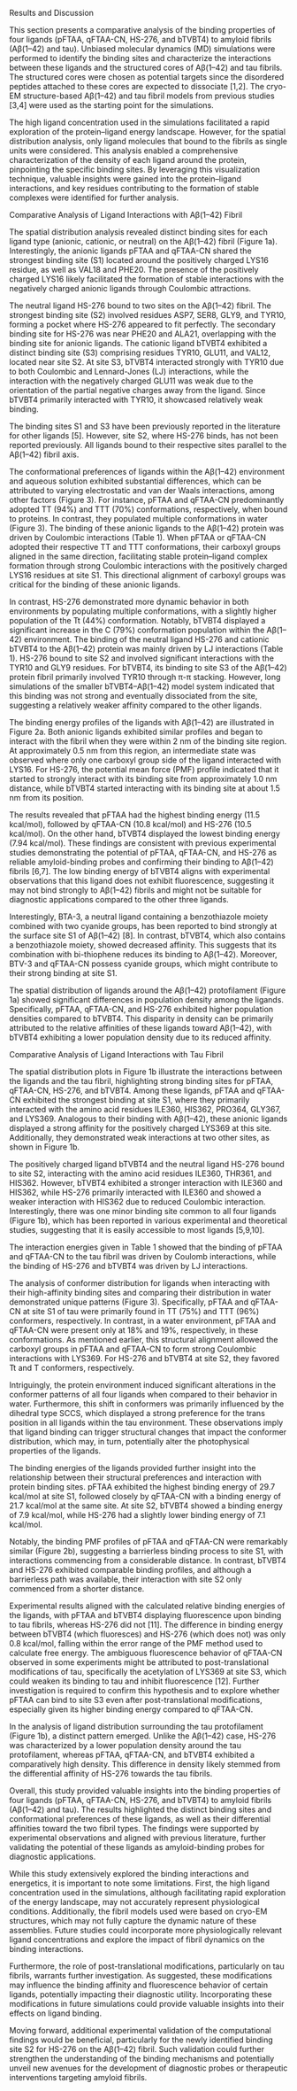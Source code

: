 
Results and Discussion

This section presents a comparative analysis of the binding properties of four ligands (pFTAA, qFTAA-CN, HS-276, and bTVBT4) to amyloid fibrils (Aβ(1–42) and tau). Unbiased molecular dynamics (MD) simulations were performed to identify the binding sites and characterize the interactions between these ligands and the structured cores of Aβ(1–42) and tau fibrils. The structured cores were chosen as potential targets since the disordered peptides attached to these cores are expected to dissociate [1,2]. The cryo-EM structure-based Aβ(1–42) and tau fibril models from previous studies [3,4] were used as the starting point for the simulations.

The high ligand concentration used in the simulations facilitated a rapid exploration of the protein–ligand energy landscape. However, for the spatial distribution analysis, only ligand molecules that bound to the fibrils as single units were considered. This analysis enabled a comprehensive characterization of the density of each ligand around the protein, pinpointing the specific binding sites. By leveraging this visualization technique, valuable insights were gained into the protein–ligand interactions, and key residues contributing to the formation of stable complexes were identified for further analysis.

Comparative Analysis of Ligand Interactions with Aβ(1–42) Fibril

The spatial distribution analysis revealed distinct binding sites for each ligand type (anionic, cationic, or neutral) on the Aβ(1–42) fibril (Figure 1a). Interestingly, the anionic ligands pFTAA and qFTAA-CN shared the strongest binding site (S1) located around the positively charged LYS16 residue, as well as VAL18 and PHE20. The presence of the positively charged LYS16 likely facilitated the formation of stable interactions with the negatively charged anionic ligands through Coulombic attractions.











The neutral ligand HS-276 bound to two sites on the Aβ(1–42) fibril. The strongest binding site (S2) involved residues ASP7, SER8, GLY9, and TYR10, forming a pocket where HS-276 appeared to fit perfectly. The secondary binding site for HS-276 was near PHE20 and ALA21, overlapping with the binding site for anionic ligands. The cationic ligand bTVBT4 exhibited a distinct binding site (S3) comprising residues TYR10, GLU11, and VAL12, located near site S2. At site S3, bTVBT4 interacted strongly with TYR10 due to both Coulombic and Lennard-Jones (LJ) interactions, while the interaction with the negatively charged GLU11 was weak due to the orientation of the partial negative charges away from the ligand. Since bTVBT4 primarily interacted with TYR10, it showcased relatively weak binding.


The binding sites S1 and S3 have been previously reported in the literature for other ligands [5]. However, site S2, where HS-276 binds, has not been reported previously. All ligands bound to their respective sites parallel to the Aβ(1–42) fibril axis.

The conformational preferences of ligands within the Aβ(1–42) environment and aqueous solution exhibited substantial differences, which can be attributed to varying electrostatic and van der Waals interactions, among other factors (Figure 3). For instance, pFTAA and qFTAA-CN predominantly adopted TT (94%) and TTT (70%) conformations, respectively, when bound to proteins. In contrast, they populated multiple conformations in water (Figure 3). The binding of these anionic ligands to the Aβ(1–42) protein was driven by Coulombic interactions (Table 1). When pFTAA or qFTAA-CN adopted their respective TT and TTT conformations, their carboxyl groups aligned in the same direction, facilitating stable protein–ligand complex formation through strong Coulombic interactions with the positively charged LYS16 residues at site S1. This directional alignment of carboxyl groups was critical for the binding of these anionic ligands.

In contrast, HS-276 demonstrated more dynamic behavior in both environments by populating multiple conformations, with a slightly higher population of the Tt (44%) conformation. Notably, bTVBT4 displayed a significant increase in the C (79%) conformation population within the Aβ(1–42) environment. The binding of the neutral ligand HS-276 and cationic bTVBT4 to the Aβ(1–42) protein was mainly driven by LJ interactions (Table 1). HS-276 bound to site S2 and involved significant interactions with the TYR10 and GLY9 residues. For bTVBT4, its binding to site S3 of the Aβ(1–42) protein fibril primarily involved TYR10 through π-π stacking. However, long simulations of the smaller bTVBT4–Aβ(1–42) model system indicated that this binding was not strong and eventually dissociated from the site, suggesting a relatively weaker affinity compared to the other ligands.

The binding energy profiles of the ligands with Aβ(1–42) are illustrated in Figure 2a. Both anionic ligands exhibited similar profiles and began to interact with the fibril when they were within 2 nm of the binding site region. At approximately 0.5 nm from this region, an intermediate state was observed where only one carboxyl group side of the ligand interacted with LYS16. For HS-276, the potential mean force (PMF) profile indicated that it started to strongly interact with its binding site from approximately 1.0 nm distance, while bTVBT4 started interacting with its binding site at about 1.5 nm from its position.

The results revealed that pFTAA had the highest binding energy (11.5 kcal/mol), followed by qFTAA-CN (10.8 kcal/mol) and HS-276 (10.5 kcal/mol). On the other hand, bTVBT4 displayed the lowest binding energy (7.94 kcal/mol). These findings are consistent with previous experimental studies demonstrating the potential of pFTAA, qFTAA-CN, and HS-276 as reliable amyloid-binding probes and confirming their binding to Aβ(1–42) fibrils [6,7]. The low binding energy of bTVBT4 aligns with experimental observations that this ligand does not exhibit fluorescence, suggesting it may not bind strongly to Aβ(1–42) fibrils and might not be suitable for diagnostic applications compared to the other three ligands.

Interestingly, BTA-3, a neutral ligand containing a benzothiazole moiety combined with two cyanide groups, has been reported to bind strongly at the surface site S1 of Aβ(1–42) [8]. In contrast, bTVBT4, which also contains a benzothiazole moiety, showed decreased affinity. This suggests that its combination with bi-thiophene reduces its binding to Aβ(1–42). Moreover, BTV-3 and qFTAA-CN possess cyanide groups, which might contribute to their strong binding at site S1.

The spatial distribution of ligands around the Aβ(1–42) protofilament (Figure 1a) showed significant differences in population density among the ligands. Specifically, pFTAA, qFTAA-CN, and HS-276 exhibited higher population densities compared to bTVBT4. This disparity in density can be primarily attributed to the relative affinities of these ligands toward Aβ(1–42), with bTVBT4 exhibiting a lower population density due to its reduced affinity.

Comparative Analysis of Ligand Interactions with Tau Fibril

The spatial distribution plots in Figure 1b illustrate the interactions between the ligands and the tau fibril, highlighting strong binding sites for pFTAA, qFTAA-CN, HS-276, and bTVBT4. Among these ligands, pFTAA and qFTAA-CN exhibited the strongest binding at site S1, where they primarily interacted with the amino acid residues ILE360, HIS362, PRO364, GLY367, and LYS369. Analogous to their binding with Aβ(1–42), these anionic ligands displayed a strong affinity for the positively charged LYS369 at this site. Additionally, they demonstrated weak interactions at two other sites, as shown in Figure 1b.

The positively charged ligand bTVBT4 and the neutral ligand HS-276 bound to site S2, interacting with the amino acid residues ILE360, THR361, and HIS362. However, bTVBT4 exhibited a stronger interaction with ILE360 and HIS362, while HS-276 primarily interacted with ILE360 and showed a weaker interaction with HIS362 due to reduced Coulombic interaction. Interestingly, there was one minor binding site common to all four ligands (Figure 1b), which has been reported in various experimental and theoretical studies, suggesting that it is easily accessible to most ligands [5,9,10].

The interaction energies given in Table 1 showed that the binding of pFTAA and qFTAA-CN to the tau fibril was driven by Coulomb interactions, while the binding of HS-276 and bTVBT4 was driven by LJ interactions.

The analysis of conformer distribution for ligands when interacting with their high-affinity binding sites and comparing their distribution in water demonstrated unique patterns (Figure 3). Specifically, pFTAA and qFTAA-CN at site S1 of tau were primarily found in TT (75%) and TTT (96%) conformers, respectively. In contrast, in a water environment, pFTAA and qFTAA-CN were present only at 18% and 19%, respectively, in these conformations. As mentioned earlier, this structural alignment allowed the carboxyl groups in pFTAA and qFTAA-CN to form strong Coulombic interactions with LYS369. For HS-276 and bTVBT4 at site S2, they favored Tt and T conformers, respectively.

Intriguingly, the protein environment induced significant alterations in the conformer patterns of all four ligands when compared to their behavior in water. Furthermore, this shift in conformers was primarily influenced by the dihedral type SCCS, which displayed a strong preference for the trans position in all ligands within the tau environment. These observations imply that ligand binding can trigger structural changes that impact the conformer distribution, which may, in turn, potentially alter the photophysical properties of the ligands.

The binding energies of the ligands provided further insight into the relationship between their structural preferences and interaction with protein binding sites. pFTAA exhibited the highest binding energy of 29.7 kcal/mol at site S1, followed closely by qFTAA-CN with a binding energy of 21.7 kcal/mol at the same site. At site S2, bTVBT4 showed a binding energy of 7.9 kcal/mol, while HS-276 had a slightly lower binding energy of 7.1 kcal/mol.

Notably, the binding PMF profiles of pFTAA and qFTAA-CN were remarkably similar (Figure 2b), suggesting a barrierless binding process to site S1, with interactions commencing from a considerable distance. In contrast, bTVBT4 and HS-276 exhibited comparable binding profiles, and although a barrierless path was available, their interaction with site S2 only commenced from a shorter distance.

Experimental results aligned with the calculated relative binding energies of the ligands, with pFTAA and bTVBT4 displaying fluorescence upon binding to tau fibrils, whereas HS-276 did not [11]. The difference in binding energy between bTVBT4 (which fluoresces) and HS-276 (which does not) was only 0.8 kcal/mol, falling within the error range of the PMF method used to calculate free energy. The ambiguous fluorescence behavior of qFTAA-CN observed in some experiments might be attributed to post-translational modifications of tau, specifically the acetylation of LYS369 at site S3, which could weaken its binding to tau and inhibit fluorescence [12]. Further investigation is required to confirm this hypothesis and to explore whether pFTAA can bind to site S3 even after post-translational modifications, especially given its higher binding energy compared to qFTAA-CN.

In the analysis of ligand distribution surrounding the tau protofilament (Figure 1b), a distinct pattern emerged. Unlike the Aβ(1–42) case, HS-276 was characterized by a lower population density around the tau protofilament, whereas pFTAA, qFTAA-CN, and bTVBT4 exhibited a comparatively high density. This difference in density likely stemmed from the differential affinity of HS-276 towards the tau fibrils.

Overall, this study provided valuable insights into the binding properties of four ligands (pFTAA, qFTAA-CN, HS-276, and bTVBT4) to amyloid fibrils (Aβ(1–42) and tau). The results highlighted the distinct binding sites and conformational preferences of these ligands, as well as their differential affinities toward the two fibril types. The findings were supported by experimental observations and aligned with previous literature, further validating the potential of these ligands as amyloid-binding probes for diagnostic applications.

While this study extensively explored the binding interactions and energetics, it is important to note some limitations. First, the high ligand concentration used in the simulations, although facilitating rapid exploration of the energy landscape, may not accurately represent physiological conditions. Additionally, the fibril models used were based on cryo-EM structures, which may not fully capture the dynamic nature of these assemblies. Future studies could incorporate more physiologically relevant ligand concentrations and explore the impact of fibril dynamics on the binding interactions.

Furthermore, the role of post-translational modifications, particularly on tau fibrils, warrants further investigation. As suggested, these modifications may influence the binding affinity and fluorescence behavior of certain ligands, potentially impacting their diagnostic utility. Incorporating these modifications in future simulations could provide valuable insights into their effects on ligand binding.

Moving forward, additional experimental validation of the computational findings would be beneficial, particularly for the newly identified binding site S2 for HS-276 on the Aβ(1–42) fibril. Such validation could further strengthen the understanding of the binding mechanisms and potentially unveil new avenues for the development of diagnostic probes or therapeutic interventions targeting amyloid fibrils.






